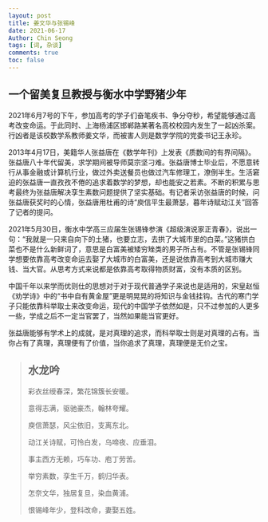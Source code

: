 ```yaml
---
layout: post
title: 姜文华与张锡峰 
date: 2021-06-17
Author: Chin Seong
tags: [词, 杂谈]
comments: true
toc: false
---
```


## 一个留美复旦教授与衡水中学野猪少年

2021年6月7号的下午，参加高考的学子们奋笔疾书、争分夺秒，希望能够通过高考改变命运。于此同时、上海杨浦区邯郸路某著名高校校园内发生了一起凶杀案。行凶者是该校数学系教师姜文华，而被害人则是数学学院的党委书记王永珍。

2013年4月17日，美籍华人张益唐在《数学年刊》上发表《质数间的有界间隔》。张益唐八十年代留美，求学期间被导师莫宗坚刁难。张益唐博士毕业后，不愿意转行从事金融或计算机行业，做过外卖送餐员也做过汽车修理工，潦倒半生。生活窘迫的张益唐一直孜孜不倦的追求着数学的梦想，却也能安之若素。不断的积累与思考最终为张益唐解决孪生素数问题提供了坚实基础。有记者采访张益唐的时候，问张益唐获奖时的心情，张益唐用杜甫的诗“庾信平生最萧瑟，暮年诗赋动江关”回答了记者的提问。

2021年5月30日，衡水中学高三应届生张锡锋参演《超级演说家正青春》，说出一句：“我就是一只来自向下的土猪，也要立志，去拱了大城市里的白菜。”这猪拱白菜也不是什么新鲜词了，意思是白富美被矮穷矬类的男子所占有。不管是张锡锋同学想要依靠高考改变命运去娶了大城市的白富美，还是说依靠高考到大城市赚大钱、当大官。从思考方式来说都是依靠高考取得物质财富，没有本质的区别。

中国千年以来学而优则仕的思想对于对于现代普通学子来说也是适用的，宋皇赵恒《劝学诗》中的“书中自有黄金屋”更是明晃晃的将知识与金钱挂钩。古代的寒门学子只能依靠科举取士来改变命运，现代的中国学子依然如是，只不过参加的人更多一些，学成之后不一定当官罢了，当然如果能当官更好。

张益唐能够有学术上的成就，是对真理的追求，而科举取士则是对真理的占有。当你占有了真理，真理便有了价值，当你追求了真理，真理便是无价之宝。

> ## 水龙吟
>
> 彩衣丝绶春深，繁花锦簇长安暖。
>
> 意得志满，驱驰豪杰，翰林夸耀。
>
> 庾信萧瑟，风尘依旧，支离东北。
>
> 动江关诗赋，可怜白发，乌啼夜、应垂泪。
>
> 事主西方无赖，巧车功、庖丁劳苦。
>
> 举穷素数，孪生千万，鹤归华表。
>
> 怎奈文华，独居复旦，染血黄浦。
>
> 恨锡峰年少，登科改命，妻娶五姓。
